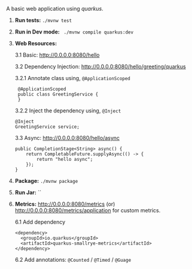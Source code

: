 A basic web application using _quarkus_.

1. **Run tests:** `./mvnw test`

2. **Run in Dev mode:** ` ./mvnw compile quarkus:dev`

3. **Web Resources:**

   3.1 Basic: http://0.0.0.0:8080/hello
   
   3.2 Dependency Injection: http://0.0.0.0:8080/hello/greeting/quarkus
   
    3.2.1 Annotate class using, `@ApplicationScoped`
        
        @ApplicationScoped
        public class GreetingService {
        }           
        
    3.2.2 Inject the dependency using, `@Inject`
        
       @Inject
       GreetingService service;
       
   3.3 Async: http://0.0.0.0:8080/hello/async
    
    ```
    public CompletionStage<String> async() {
        return CompletableFuture.supplyAsync(() -> {
            return "hello async";
        });
    }
    ```
   
4. **Package:** `./mvnw package`

5. **Run Jar:** ``

6. **Metrics:** http://0.0.0.0:8080/metrics (or) http://0.0.0.0:8080/metrics/application for custom metrics.        
    
    6.1 Add dependency
    
    ```
    <dependency>
      <groupId>io.quarkus</groupId>
      <artifactId>quarkus-smallrye-metrics</artifactId>
    </dependency>
    ```
   
    6.2 Add annotations: `@Counted` / `@Timed` / `@Guage`
    
     
        


